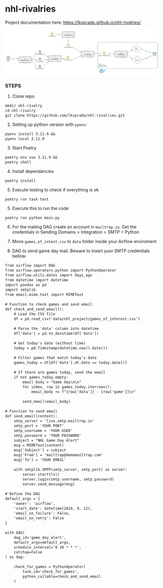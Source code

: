 # nhl-rivalries

Project documentation here: https://lksprado.github.io/nhl-rivalries/

![alt text](pics/image_copy.png)


### STEPS

1. Clone repo
```
mkdir nhl-rivalry
cd nhl-rivalry
git clone https://github.com/lksprado/nhl-rivalries.git

```
2. Setting up python version with `pyenv`:
```
pyenv install 3.11.9 &&
pyenv local 3.11.9
```

3. Start Poetry
```
poetry env use 3.11.9 &&
poetry shell
```
4. Install dependancies
```
poetry install
```
5. Execute testing to check if everything is ok
```
poetry run task test
```

5. Execute this to run the code
```
poetry run python main.py
```

6. For the mailing DAG create an account in `mailtrap.io`. Get the credentials in Sending Domains > Integration > SMTP > Python

7. Move `games_of_intest.csv` to `data` folder inside your Airflow enviroment

8. DAG to send game day mail. Beware to insert yuor SMTP credentials bellow.
```
from airflow import DAG
from airflow.operators.python import PythonOperator
from airflow.utils.dates import days_ago
from datetime import datetime
import pandas as pd
import smtplib
from email.mime.text import MIMEText

# Function to check games and send email
def check_and_send_email():
    # Load the CSV file
    df = pd.read_csv('data/nhl_project/games_of_interest.csv')

    # Parse the 'data' column into datetime
    df['data'] = pd.to_datetime(df['data'])

    # Get today's date (without time)
    today = pd.Timestamp(datetime.now().date())

    # Filter games that match today's date
    games_today = df[df['data'].dt.date == today.date()]

    # If there are games today, send the email
    if not games_today.empty:
        email_body = "Game day\n\n"
        for index, row in games_today.iterrows():
            email_body += f"{row['data']} - {row['game']}\n"
        
        send_email(email_body)

# Function to send email
def send_email(content):
    smtp_server = 'live.smtp.mailtrap.io'
    smtp_port = 'YOUR PORT'
    smtp_username = 'YOUR USER'
    smtp_password = 'YOUR PASSWORD'
    subject = "NHL Game Day Alert"
    msg = MIMEText(content)
    msg['Subject'] = subject
    msg['From'] = 'mailtrap@demomailtrap.com'
    msg['To'] = 'YOUR EMAIL'

    with smtplib.SMTP(smtp_server, smtp_port) as server:
        server.starttls()
        server.login(smtp_username, smtp_password)
        server.send_message(msg)

# Define the DAG
default_args = {
    'owner': 'airflow',
    'start_date': datetime(2024, 9, 12),
    'email_on_failure': False,
    'email_on_retry': False
}

with DAG(
    dag_id='game_day_alert',
    default_args=default_args,
    schedule_interval='0 10 * * *',
    catchup=False
) as dag:

    check_for_games = PythonOperator(
        task_id='check_for_games',
        python_callable=check_and_send_email
    )
```

